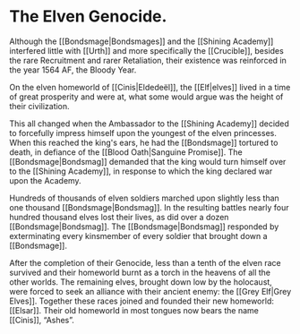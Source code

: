 # The Elven Genocide.

Although the [[Bondsmage|Bondsmages]] and the [[Shining Academy]] interfered little with [[Urth]] and more specifically the [[Crucible]], besides the rare Recruitment and rarer Retaliation, their existence was reinforced in the year 1564 AF, the Bloody Year.

On the elven homeworld of [[Cinis|Eldedeël]], the [[Elf|elves]] lived in a time of great prosperity and were at, what some would argue was the height of their civilization.

This all changed when the Ambassador to the [[Shining Academy]] decided to forcefully impress himself upon the youngest of the elven princesses. When this reached the king's ears, he had the [[Bondsmage]] tortured to death, in defiance of the [[Blood Oath|Sanguine Promise]]. The [[Bondsmage|Bondsmag]] demanded that the king would turn himself over to the [[Shining Academy]], in response to which the king declared war upon the Academy.

Hundreds of thousands of elven soldiers marched upon slightly less than one thousand [[Bondsmage|Bondsmag]]. In the resulting battles nearly four hundred thousand elves lost their lives, as did over a dozen [[Bondsmage|Bondsmag]]. The [[Bondsmage|Bondsmag]] responded by exterminating every kinsmember of every soldier that brought down a [[Bondsmage]]. 

After the completion of their Genocide, less than a tenth of the elven race survived and their homeworld burnt as a torch in the heavens of all the other worlds. The remaining elves, brought down low by the holocaust, were forced to seek an alliance with their ancient enemy: the [[Grey Elf|Grey Elves]]. Together these races joined and founded their new homeworld: [[Elsar]]. Their old homeworld in most tongues now bears the name [[Cinis]], “Ashes”.